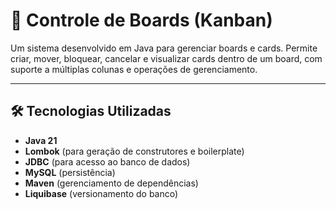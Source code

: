 # 📌 Controle de Boards (Kanban)

Um sistema desenvolvido em Java para gerenciar boards e cards. Permite criar, mover, bloquear, cancelar e visualizar cards dentro de um board, com suporte a múltiplas colunas e operações de gerenciamento.

---

## 🛠 Tecnologias Utilizadas

- **Java 21**
- **Lombok** (para geração de construtores e boilerplate)
- **JDBC** (para acesso ao banco de dados)
- **MySQL** (persistência)
- **Maven** (gerenciamento de dependências)
- **Liquibase** (versionamento do banco)
